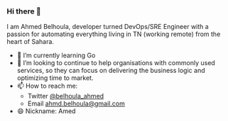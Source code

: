 ### Hi there 👋

I am Ahmed Belhoula, developer turned DevOps/SRE Engineer with a passion for automating everything living in TN (working remote) from the heart of Sahara.

- 🌱 I’m currently learning Go 
- 👯 I’m looking to continue to help organisations with commonly used services, so they can focus on delivering the business logic and optimizing time to market.
- 📫 How to reach me:
  - Twitter [@belhoula_ahmed](https://twitter.com/belhoula_ahmed)
  - Email ahmd.belhoula@gmail.com
- 😄 Nickname: Amed
